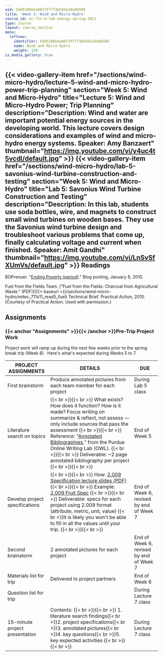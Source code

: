 ```yaml
---
uid: 5dd5186b4a86f3ff771b545e19e9b505
title: 'Week 5: Wind and Micro-Hydro'
course_id: ec-711-d-lab-energy-spring-2011
type: course
layout: course_section
menu:
  leftnav:
    identifier: 5dd5186b4a86f3ff771b545e19e9b505
    name: Wind and Micro-Hydro
    weight: 150
is_media_gallery: true
---
```

{{< video-gallery-item href="/sections/wind-micro-hydro/lecture-5-wind-and-micro-hydro-power-trip-planning" section="Week 5: Wind and Micro-Hydro" title="Lecture 5: Wind and Micro-Hydro Power; Trip Planning" description="Description: Wind and water are important potential energy sources in the developing world. This lecture covers design considerations and examples of wind and micro-hydro energy systems. Speaker: Amy Banzaert" thumbnail="https://img.youtube.com/vi/y4uc4t5vcdI/default.jpg" >}} {{< video-gallery-item href="/sections/wind-micro-hydro/lab-5-savonius-wind-turbine-construction-and-testing" section="Week 5: Wind and Micro-Hydro" title="Lab 5: Savonius Wind Turbine Construction and Testing" description="Description: In this lab, students use soda bottles, wire, and magnets to construct small wind turbines on wooden bases. They use the Savonius wind turbine design and troubleshoot various problems that come up, finally calculating voltage and current when finished. Speaker: Amit Gandhi" thumbnail="https://img.youtube.com/vi/LnSvSfXUmVs/default.jpg" >}}
Readings
--------

BOPrenuer. "[Ending Poverty (period)](http://bopreneur.blogspot.com/2010/01/ending-poverty-period.html)." Blog posting, January 8, 2010.

Fuel from the Fields Team. ["Fuel from the Fields: Charcoal from Agricultural Waste." (PDF)]({{< baseurl >}}/sections/wind-micro-hydro/mitec_711s11_read5_fuel) Technical Brief. Practical Action, 2010. (Courtesy of Practical Action. Used with permission.)

Assignments
-----------

### {{< anchor "Assignments" >}}{{< /anchor >}}Pre-Trip Project Work

Project work will ramp up during the next few weeks prior to the spring break trip (Week 8).  Here's what's expected during Weeks 5 to 7.

| PROJECT ASSIGNMENTS | DETAILS | DUE |
| --- | --- | --- |
| First brainstorm | Produce annotated pictures from each team member for each project | During Lab 5 class |
| Literature search on topics |  {{< br >}}{{< br >}} What exists? How does it function? How is it made? Focus writing on summarize & reflect, not assess — only include sources that pass the assessment {{< br >}}{{< br >}} Reference: "[Annotated Bibliographies](http://owl.english.purdue.edu/owl/resource/614/01/)," from the Purdue Online Writing Lab (OWL). {{< br >}}{{< br >}} Deliverable: ~2 page annotated bibliography per project {{< br >}}{{< br >}}  | End of Week 5 |
| Develop project specifications |  {{< br >}}{{< br >}} How: [2.009 Specification lecture slides (PDF)](http://web.mit.edu/2.009/www/lectures/15_specifications.pdf) {{< br >}}{{< br >}} Example: [2.009 Fruit Spec](http://web.mit.edu/2.009/www/lectures/15_fruitSpec/specExamples.html) {{< br >}}{{< br >}} Deliverable: specs for each project using 2.009 format (attribute, metric, unit, value)  {{< br >}}It is likely you won't be able to fill in all the values until your trip. {{< br >}}{{< br >}}  | End of Week 6, revised by end of Week 7 |
| Second brainstorm | 2 annotated pictures for each project | End of Week 6, revised by end of Week 7 |
| Materials list for trip | Delivered to project partners | End of Week 6 |
| Question list for trip | &nbsp; | During Lecture 7 class |
| 15-minute project presentation | Contents: {{< br >}}{{< br >}} 1.  literature search findings{{< br >}}2.  project specifications{{< br >}}3.  annotated pictures{{< br >}}4.  key questions{{< br >}}5.  key expected activities {{< br >}}{{< br >}}  | During Lecture 7 class